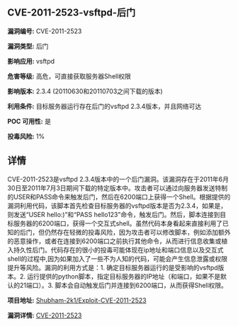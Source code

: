 ## CVE-2011-2523-vsftpd-后门

**漏洞编号:** CVE-2011-2523

**漏洞类型:** 后门

**影响应用:** vsftpd

**危害等级:** 高危，可直接获取服务器Shell权限

**影响版本:** 2.3.4 (20110630和20110703之间下载的版本)

**利用条件:** 目标服务器运行存在后门的vsftpd 2.3.4版本，并且网络可达

**POC 可用性:** 是

**投毒风险:** 1%

## 详情

CVE-2011-2523是vsftpd 2.3.4版本中的一个后门漏洞。该漏洞存在于2011年6月30日至2011年7月3日期间下载的特定版本中。攻击者可以通过向服务器发送特制的USER和PASS命令来触发后门，然后在6200端口上获得一个Shell。根据提供的漏洞利用代码，该脚本首先检查目标服务器的vsftpd版本是否为2.3.4，如果是，则发送“USER hello:)”和“PASS hello123”命令，触发后门。然后，脚本连接到目标服务器的6200端口，获得一个交互式shell。虽然代码本身看起来直接利用了已知的后门，但仍然存在轻微的投毒风险，因为攻击者可以修改脚本，例如添加额外的恶意操作，或者在连接到6200端口之前执行其他命令，从而进行信息收集或植入持久性后门。代码存在的很小的投毒可能体现在ip地址和端口信息以及交互式shell的过程中,因为如果加入了一些不为人知的代码，可能会产生信息泄露或权限提升等风险。漏洞的利用方式是：1. 确定目标服务器运行的是受影响的vsftpd版本。2. 运行提供的python脚本，指定目标服务器的IP地址（和端口，如果不是默认的21端口）。3. 脚本会自动触发后门并连接到6200端口，从而获得Shell权限。

**项目地址:** [Shubham-2k1/Exploit-CVE-2011-2523](https://github.com/Shubham-2k1/Exploit-CVE-2011-2523)

**漏洞详情:** [CVE-2011-2523](https://nvd.nist.gov/vuln/detail/CVE-2011-2523)
